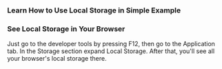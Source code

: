 ### Learn How to Use Local Storage in Simple Example

### See Local Storage in Your Browser

Just go to the developer tools by pressing F12, then go to the Application tab. In the Storage section expand Local Storage. After that, you'll see all your browser's local storage there.